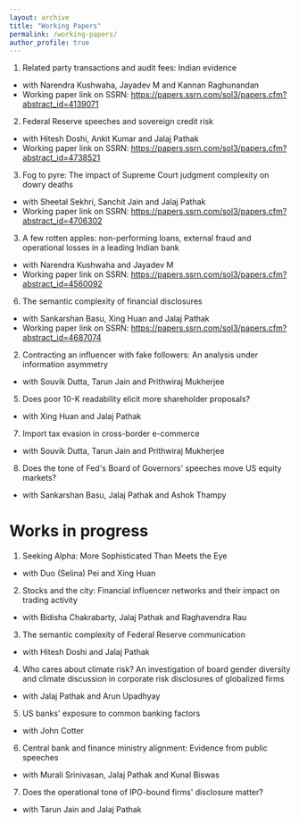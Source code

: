 ```yaml
---
layout: archive
title: "Working Papers"
permalink: /working-papers/
author_profile: true
---
```


1. Related party transactions and audit fees: Indian evidence
  - with Narendra Kushwaha, Jayadev M and Kannan Raghunandan
  - Working paper link on SSRN: <https://papers.ssrn.com/sol3/papers.cfm?abstract_id=4139071>
  
2. Federal Reserve speeches and sovereign credit risk
  - with Hitesh Doshi, Ankit Kumar and Jalaj Pathak
  - Working paper link on SSRN: <https://papers.ssrn.com/sol3/papers.cfm?abstract_id=4738521>
  

3. Fog to pyre: The impact of Supreme Court judgment complexity on dowry deaths
  - with Sheetal Sekhri, Sanchit Jain and Jalaj Pathak
  - Working paper link on SSRN: <https://papers.ssrn.com/sol3/papers.cfm?abstract_id=4706302>
  
3. A  few rotten apples: non-performing loans, external fraud and  operational losses in a leading Indian bank
  - with Narendra Kushwaha and Jayadev M
  - Working paper link on SSRN: <https://papers.ssrn.com/sol3/papers.cfm?abstract_id=4560092>

6. The semantic complexity of financial disclosures
  - with Sankarshan Basu, Xing Huan and Jalaj Pathak
  - Working paper link on SSRN: <https://papers.ssrn.com/sol3/papers.cfm?abstract_id=4687074>

2. Contracting an influencer with fake followers: An analysis under information asymmetry
  - with Souvik Dutta, Tarun Jain and Prithwiraj Mukherjee
  

5. Does poor 10-K readability elicit more shareholder proposals?
  - with Xing Huan and Jalaj Pathak

7. Import tax evasion in cross-border e-commerce
  - with Souvik Dutta, Tarun Jain and Prithwiraj Mukherjee  
  
8. Does the tone of Fed's Board of Governors' speeches move US equity markets?
  - with Sankarshan Basu, Jalaj Pathak and Ashok Thampy


# Works in progress

1. Seeking Alpha: More Sophisticated Than Meets the Eye
  - with Duo (Selina) Pei and Xing Huan 
2. Stocks and the city: Financial influencer networks and their impact on trading activity
  - with Bidisha Chakrabarty, Jalaj Pathak and Raghavendra Rau
3. The semantic complexity of Federal Reserve communication
  - with Hitesh Doshi and Jalaj Pathak
4. Who cares about climate risk? An investigation of board gender diversity and climate discussion in corporate risk disclosures of globalized firms
  - with Jalaj Pathak and Arun Upadhyay
5. US banks' exposure to common banking factors
  - with John Cotter
6. Central bank and finance ministry alignment: Evidence from public speeches 
  - with Murali Srinivasan, Jalaj Pathak and Kunal Biswas
7. Does the operational tone of IPO-bound firms' disclosure matter?
  - with Tarun Jain and Jalaj Pathak
